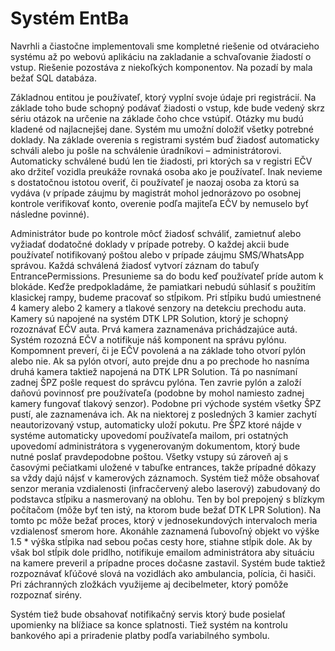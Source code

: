 Systém EntBa
==============

Navrhli a čiastočne implementovali sme kompletné riešenie od otváracieho systému až po webovú aplikáciu na zakladanie a schvaľovanie žiadostí o vstup. Riešenie pozostáva z niekoľkých komponentov. Na pozadí by mala bežať SQL databáza.

Základnou entitou je používateľ, ktorý vyplní svoje údaje pri registrácií. Na základe toho bude schopný podávať žiadosti o vstup, kde bude vedený skrz sériu otázok na určenie na základe čoho chce vstúpiť. Otázky mu budú kladené od najlacnejšej dane. Systém mu umožní doložiť všetky potrebné doklady. Na základe overenia s registrami systém buď žiadosť automaticky schváli alebo ju pošle na schválenie úradníkovi – administrátorovi. Automaticky schválené budú len tie žiadosti, pri ktorých sa v registri EČV ako držiteľ vozidla preukáže rovnaká osoba ako je používateľ. Inak nevieme s dostatočnou istotou overiť, či používateľ je naozaj osoba za ktorú sa vydáva (v prípade záujmu by magistrát mohol jednorázovo po osobnej kontrole verifikovať konto, overenie podľa majiteľa EČV by nemuselo byť následne povinné).

Administrátor bude po kontrole môcť žiadosť schváliť, zamietnuť alebo vyžiadať dodatočné doklady v prípade potreby. O každej akcii bude používateľ notifikovaný poštou alebo v prípade záujmu SMS/WhatsApp správou. Každá schválená žiadosť vytvorí záznam do tabuľy EntrancePermissions.
Presunieme sa do bodu keď používateľ príde autom k blokáde. Keďže predpokladáme, že pamiatkari nebudú súhlasiť s použitím klasickej rampy, budeme pracovať so stĺpikom. Pri stĺpiku budú umiestnené 4 kamery alebo 2 kamery a tlakové senzory na detekciu prechodu auta. Kamery sú napojené na systém DTK LPR Solution, ktorý je schopný rozoznávať EČV auta. Prvá kamera zaznamenáva prichádzajúce autá. Systém rozozná EČV a notifikuje náš komponent na správu pylónu. Kompomnent preverí, či je EČV povolená a na základe toho otvorí pylón alebo nie. Ak sa pylón otvorí, auto prejde dnu a po prechode ho nasníma druhá kamera taktiež napojená na DTK LPR Solution. Tá po nasnímaní zadnej ŠPZ pošle request do správcu pylóna. Ten zavrie pylón a založí daňovú povinnosť pre používateľa (podobne by mohol namiesto zadnej kamery fungovať tlakový senzor). Podobne pri východe systém všetky ŠPZ pustí, ale zaznamenáva ich. Ak na niektorej z posledných 3 kamier zachytí neautorizovaný vstup, automaticky uloží pokutu. Pre ŠPZ ktoré nájde v systéme automaticky upovedomí používateľa mailom, pri ostatných upovedomí administrátora s vygenerovaným dokumentom, ktorý bude nutné poslať pravdepodobne poštou. Všetky vstupy sú zároveň aj s časovými pečiatkami uložené v tabuľke entrances, takže prípadné dôkazy sa vždy dajú nájsť v kamerových záznamoch. Systém tiež môže obsahovať senzor merania vzdialenosti (infracčervený alebo laserový) zabudovaný do podstavca stĺpiku a nasmerovaný na oblohu. Ten by bol prepojený s blízkym počítačom (môže byť ten istý, na ktorom bude bežať DTK LPR Solution). Na tomto pc môže bežať proces, ktorý v jednosekundových intervaloch meria vzdialenosť smerom hore. Akonáhle zaznamená ľubovoľný objekt vo výške 1.5 * výška stĺpika nad sebou počas cesty hore, stiahne stĺpik dole. Ak by však bol stĺpik dole pridlho, notifikuje emailom administrátora aby situáciu na kamere preveril a prípadne proces dočasne zastavil. Systém bude taktiež rozpoznávať kľúčové slová na vozidlách ako ambulancia, polícia, či hasiči. Pri záchranných zložkách využijeme aj decibelmeter, ktorý pomôže rozpoznať sirény.

Systém tiež bude obsahovať notifikačný servis ktorý bude posielať upomienky na blížiace sa konce splatnosti. Tiež systém na kontrolu bankového api a priradenie platby podľa variabilného symbolu.
